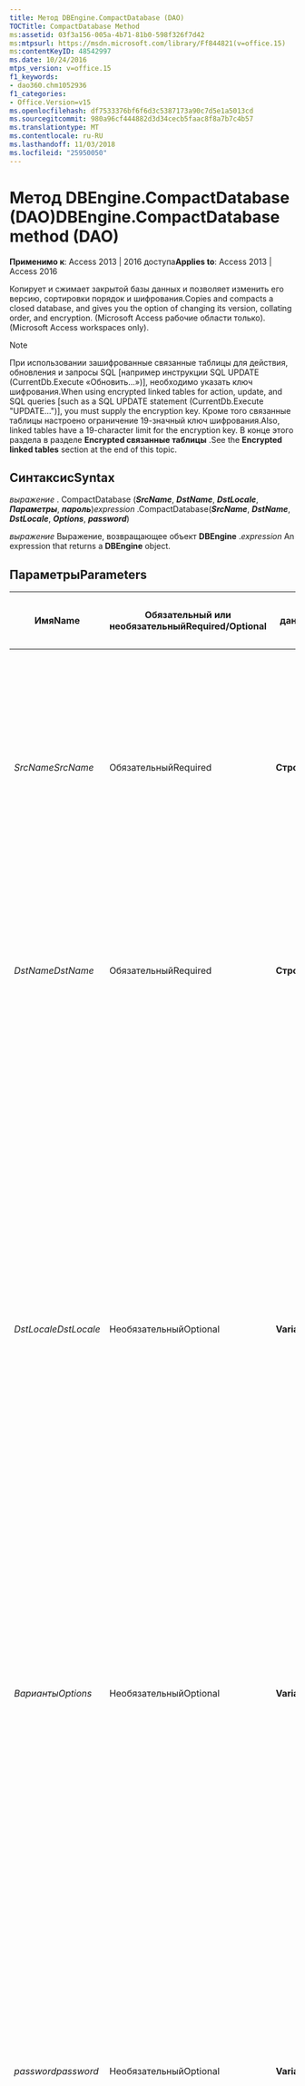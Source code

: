 ```yaml
---
title: Метод DBEngine.CompactDatabase (DAO)
TOCTitle: CompactDatabase Method
ms:assetid: 03f3a156-005a-4b71-81b0-598f326f7d42
ms:mtpsurl: https://msdn.microsoft.com/library/Ff844821(v=office.15)
ms:contentKeyID: 48542997
ms.date: 10/24/2016
mtps_version: v=office.15
f1_keywords:
- dao360.chm1052936
f1_categories:
- Office.Version=v15
ms.openlocfilehash: df7533376bf6f6d3c5387173a90c7d5e1a5013cd
ms.sourcegitcommit: 980a96cf444882d3d34cecb5faac8f8a7b7c4b57
ms.translationtype: MT
ms.contentlocale: ru-RU
ms.lasthandoff: 11/03/2018
ms.locfileid: "25950050"
---
```

# <a name="dbenginecompactdatabase-method-dao"></a><span data-ttu-id="3ecc9-102">Метод DBEngine.CompactDatabase (DAO)</span><span class="sxs-lookup"><span data-stu-id="3ecc9-102">DBEngine.CompactDatabase method (DAO)</span></span>

<span data-ttu-id="3ecc9-103">**Применимо к**: Access 2013 | 2016 доступа</span><span class="sxs-lookup"><span data-stu-id="3ecc9-103">**Applies to**: Access 2013 | Access 2016</span></span>

<span data-ttu-id="3ecc9-104">Копирует и сжимает закрытой базы данных и позволяет изменить его версию, сортировки порядок и шифрования.</span><span class="sxs-lookup"><span data-stu-id="3ecc9-104">Copies and compacts a closed database, and gives you the option of changing its version, collating order, and encryption.</span></span> <span data-ttu-id="3ecc9-105">(Microsoft Access рабочие области только).</span><span class="sxs-lookup"><span data-stu-id="3ecc9-105">(Microsoft Access workspaces only).</span></span>

> [!NOTE]
> <span data-ttu-id="3ecc9-106">При использовании зашифрованные связанные таблицы для действия, обновления и запросы SQL [например инструкции SQL UPDATE (CurrentDb.Execute «Обновить...»)], необходимо указать ключ шифрования.</span><span class="sxs-lookup"><span data-stu-id="3ecc9-106">When using encrypted linked tables for action, update, and SQL queries [such as a SQL UPDATE statement (CurrentDb.Execute "UPDATE...")], you must supply the encryption key.</span></span> <span data-ttu-id="3ecc9-107">Кроме того связанные таблицы настроено ограничение 19-значный ключ шифрования.</span><span class="sxs-lookup"><span data-stu-id="3ecc9-107">Also, linked tables have a 19-character limit for the encryption key.</span></span> <span data-ttu-id="3ecc9-108">В конце этого раздела в разделе **Encrypted связанные таблицы** .</span><span class="sxs-lookup"><span data-stu-id="3ecc9-108">See the **Encrypted linked tables** section at the end of this topic.</span></span>

## <a name="syntax"></a><span data-ttu-id="3ecc9-109">Синтаксис</span><span class="sxs-lookup"><span data-stu-id="3ecc9-109">Syntax</span></span>

<span data-ttu-id="3ecc9-110">*выражение* . CompactDatabase (***SrcName***, ***DstName***, ***DstLocale***, ***Параметры***, ***пароль***)</span><span class="sxs-lookup"><span data-stu-id="3ecc9-110">*expression* .CompactDatabase(***SrcName***, ***DstName***, ***DstLocale***, ***Options***, ***password***)</span></span>

<span data-ttu-id="3ecc9-111">*выражение* Выражение, возвращающее объект **DBEngine** .</span><span class="sxs-lookup"><span data-stu-id="3ecc9-111">*expression* An expression that returns a **DBEngine** object.</span></span>

## <a name="parameters"></a><span data-ttu-id="3ecc9-112">Параметры</span><span class="sxs-lookup"><span data-stu-id="3ecc9-112">Parameters</span></span>

<table>
<colgroup>
<col style="width: 25%" />
<col style="width: 25%" />
<col style="width: 25%" />
<col style="width: 25%" />
</colgroup>
<thead>
<tr class="header">
<th><p><span data-ttu-id="3ecc9-113">Имя</span><span class="sxs-lookup"><span data-stu-id="3ecc9-113">Name</span></span></p></th>
<th><p><span data-ttu-id="3ecc9-114">Обязательный или необязательный</span><span class="sxs-lookup"><span data-stu-id="3ecc9-114">Required/Optional</span></span></p></th>
<th><p><span data-ttu-id="3ecc9-115">Тип данных</span><span class="sxs-lookup"><span data-stu-id="3ecc9-115">Data Type</span></span></p></th>
<th><p><span data-ttu-id="3ecc9-116">Описание</span><span class="sxs-lookup"><span data-stu-id="3ecc9-116">Description</span></span></p></th>
</tr>
</thead>
<tbody>
<tr class="odd">
<td><p><span data-ttu-id="3ecc9-117"><em>SrcName</em></span><span class="sxs-lookup"><span data-stu-id="3ecc9-117"><em>SrcName</em></span></span></p></td>
<td><p><span data-ttu-id="3ecc9-118">Обязательный</span><span class="sxs-lookup"><span data-stu-id="3ecc9-118">Required</span></span></p></td>
<td><p><span data-ttu-id="3ecc9-119"><strong>Строка</strong></span><span class="sxs-lookup"><span data-stu-id="3ecc9-119"><strong>String</strong></span></span></p></td>
<td><p><span data-ttu-id="3ecc9-120">Определяет базу данных существующей, закрытой.</span><span class="sxs-lookup"><span data-stu-id="3ecc9-120">Identifies an existing, closed database.</span></span> <span data-ttu-id="3ecc9-121">Это может быть полный путь и имя файла, такие как &quot;C:\db1.mdb&quot;.</span><span class="sxs-lookup"><span data-stu-id="3ecc9-121">It can be a full path and file name, such as &quot;C:\db1.mdb&quot;.</span></span> <span data-ttu-id="3ecc9-122">Если расширение имени файла, необходимо указать его.</span><span class="sxs-lookup"><span data-stu-id="3ecc9-122">If the file name has an extension, you must specify it.</span></span> <span data-ttu-id="3ecc9-123">Если сеть поддерживает его, можно также указать сетевой путь, таких как &quot; \\server1\share1\dir1\db1.mdb&quot;</span><span class="sxs-lookup"><span data-stu-id="3ecc9-123">If your network supports it, you can also specify a network path, such as &quot;\\server1\share1\dir1\db1.mdb&quot;</span></span></p></td>
</tr>
<tr class="even">
<td><p><span data-ttu-id="3ecc9-124"><em>DstName</em></span><span class="sxs-lookup"><span data-stu-id="3ecc9-124"><em>DstName</em></span></span></p></td>
<td><p><span data-ttu-id="3ecc9-125">Обязательный</span><span class="sxs-lookup"><span data-stu-id="3ecc9-125">Required</span></span></p></td>
<td><p><span data-ttu-id="3ecc9-126"><strong>Строка</strong></span><span class="sxs-lookup"><span data-stu-id="3ecc9-126"><strong>String</strong></span></span></p></td>
<td><p><span data-ttu-id="3ecc9-127">Имя файла (и путь) сжатии базы данных, который вы создаете.</span><span class="sxs-lookup"><span data-stu-id="3ecc9-127">the file name (and path) of the compacted database that you're creating.</span></span> <span data-ttu-id="3ecc9-128">Можно также указать сетевой путь.</span><span class="sxs-lookup"><span data-stu-id="3ecc9-128">You can also specify a network path.</span></span> <span data-ttu-id="3ecc9-129">Чтобы указать один и тот же файл базы данных в качестве SrcName нельзя использовать этот аргумент.</span><span class="sxs-lookup"><span data-stu-id="3ecc9-129">You can't use this argument to specify the same database file as SrcName.</span></span></p></td>
</tr>
<tr class="odd">
<td><p><span data-ttu-id="3ecc9-130"><em>DstLocale</em></span><span class="sxs-lookup"><span data-stu-id="3ecc9-130"><em>DstLocale</em></span></span></p></td>
<td><p><span data-ttu-id="3ecc9-131">Необязательный</span><span class="sxs-lookup"><span data-stu-id="3ecc9-131">Optional</span></span></p></td>
<td><p><span data-ttu-id="3ecc9-132"><strong>Variant</strong></span><span class="sxs-lookup"><span data-stu-id="3ecc9-132"><strong>Variant</strong></span></span></p></td>
<td><p><span data-ttu-id="3ecc9-133">Строковое выражение, которое определяет порядок сортировки при создании DstName, как указано в примечания.</span><span class="sxs-lookup"><span data-stu-id="3ecc9-133">A string expression that specifies a collating order for creating DstName, as specified in Remarks.</span></span></p>
<ul>
<li><p><span data-ttu-id="3ecc9-134">Если опустить аргумент языковой стандарт DstName совпадает с SrcName.</span><span class="sxs-lookup"><span data-stu-id="3ecc9-134">If you omit this argument, the locale of DstName is the same as SrcName.</span></span></p></li>
<li><p><span data-ttu-id="3ecc9-135">Также можно создать пароль для DstName, объединив Строка пароля (начиная с &quot;; pwd =&quot;) с константой в аргументе DstLocale следующим образом: dbLangSpanish &amp; &quot;; pwd = Новый_пароль&quot;.</span><span class="sxs-lookup"><span data-stu-id="3ecc9-135">You can also create a password for DstName by concatenating the password string (starting with &quot;;pwd=&quot;) with a constant in the DstLocale argument, like this: dbLangSpanish &amp; &quot;;pwd=NewPassword&quot;.</span></span></p></li>
<li><p><span data-ttu-id="3ecc9-136">Если вы хотите использовать же DstLocale в качестве SrcName (значение по умолчанию), но указать новый пароль, просто введите строку пароль для DstLocale: &quot;; pwd = Новый_пароль&quot;</span><span class="sxs-lookup"><span data-stu-id="3ecc9-136">If you want to use the same DstLocale as SrcName (the default value), but specify a new password, simply enter a password string for DstLocale: &quot;;pwd=NewPassword&quot;</span></span></p></li>
</ul></td>
</tr>
<tr class="even">
<td><p><span data-ttu-id="3ecc9-137"><em>Варианты</em></span><span class="sxs-lookup"><span data-stu-id="3ecc9-137"><em>Options</em></span></span></p></td>
<td><p><span data-ttu-id="3ecc9-138">Необязательный</span><span class="sxs-lookup"><span data-stu-id="3ecc9-138">Optional</span></span></p></td>
<td><p><span data-ttu-id="3ecc9-139"><strong>Variant</strong></span><span class="sxs-lookup"><span data-stu-id="3ecc9-139"><strong>Variant</strong></span></span></p></td>
<td><p><span data-ttu-id="3ecc9-140">Необязательно указывать.</span><span class="sxs-lookup"><span data-stu-id="3ecc9-140">Optional.</span></span> <span data-ttu-id="3ecc9-141">Константа или сочетание констант, которое указывает один или несколько параметров, как указано в примечания.</span><span class="sxs-lookup"><span data-stu-id="3ecc9-141">A constant or combination of constants that indicates one or more options, as specified in Remarks.</span></span> <span data-ttu-id="3ecc9-142">Параметры можно использовать суммируются соответствующий констант.</span><span class="sxs-lookup"><span data-stu-id="3ecc9-142">You can combine options by summing the corresponding constants.</span></span></p></td>
</tr>
<tr class="odd">
<td><p><span data-ttu-id="3ecc9-143"><em>password</em></span><span class="sxs-lookup"><span data-stu-id="3ecc9-143"><em>password</em></span></span></p></td>
<td><p><span data-ttu-id="3ecc9-144">Необязательный</span><span class="sxs-lookup"><span data-stu-id="3ecc9-144">Optional</span></span></p></td>
<td><p><span data-ttu-id="3ecc9-145"><strong>Variant</strong></span><span class="sxs-lookup"><span data-stu-id="3ecc9-145"><strong>Variant</strong></span></span></p></td>
<td><p><span data-ttu-id="3ecc9-146">Строковое выражение, содержащий ключ шифрования, если база данных зашифрована.</span><span class="sxs-lookup"><span data-stu-id="3ecc9-146">A string expression containing an encryption key, if the database is encrypted.</span></span> <span data-ttu-id="3ecc9-147">Строка &quot;; pwd =&quot; должны предшествовать текущий пароль.</span><span class="sxs-lookup"><span data-stu-id="3ecc9-147">The string &quot;;pwd=&quot; must precede the actual password.</span></span> <span data-ttu-id="3ecc9-148">Этот параметр игнорируется, если включить параметр password в DstLocale.</span><span class="sxs-lookup"><span data-stu-id="3ecc9-148">If you include a password setting in DstLocale, this setting is ignored.</span></span></p><p><span data-ttu-id="3ecc9-149"><strong>Примечание</strong>: это не рекомендуемые для использования параметра, не поддерживается в. Формат ACCDB.</span><span class="sxs-lookup"><span data-stu-id="3ecc9-149"><strong>NOTE</strong>: This is deprecated parameter and is not supported in .ACCDB format.</span></span> <span data-ttu-id="3ecc9-150">Для шифрования. ACCDB-файлу, используйте «pwd =» параметр string.</span><span class="sxs-lookup"><span data-stu-id="3ecc9-150">To encrypt an .ACCDB file, use the "pwd=" option string.</span></span> <span data-ttu-id="3ecc9-151">Используйте надежные пароли, содержащие верхний и строчные буквы, числа и символы.</span><span class="sxs-lookup"><span data-stu-id="3ecc9-151">Use strong passwords that combine upper- and lowercase letters, numbers, and symbols.</span></span> <span data-ttu-id="3ecc9-152">Ненадежные пароли не смешивайте этих элементов.</span><span class="sxs-lookup"><span data-stu-id="3ecc9-152">Weak passwords don't mix these elements.</span></span> <span data-ttu-id="3ecc9-153">Надежный пароль: Y6dh! et5.</span><span class="sxs-lookup"><span data-stu-id="3ecc9-153">Strong password: Y6dh!et5.</span></span> <span data-ttu-id="3ecc9-154">Ненадежный пароль: House27.</span><span class="sxs-lookup"><span data-stu-id="3ecc9-154">Weak password: House27.</span></span> <span data-ttu-id="3ecc9-155">Используйте надежный пароль, который вы можете запомнить, чтобы записать его не нужно.</span><span class="sxs-lookup"><span data-stu-id="3ecc9-155">Use a strong password that you can remember so that you don't have to write it down.</span></span></p>
</td>
</tr>
</tbody>
</table>


## <a name="remarks"></a><span data-ttu-id="3ecc9-156">Примечания</span><span class="sxs-lookup"><span data-stu-id="3ecc9-156">Remarks</span></span>

<span data-ttu-id="3ecc9-157">Допустимы следующие константы для аргумента DstLocale можно использовать для указания свойство **CollatingOrder** для сравнения строк текста.</span><span class="sxs-lookup"><span data-stu-id="3ecc9-157">You can use one of the following constants for the DstLocale argument to specify the **CollatingOrder** property for string comparisons of text.</span></span>

<table>
<colgroup>
<col style="width: 50%" />
<col style="width: 50%" />
</colgroup>
<thead>
<tr class="header">
<th><p><span data-ttu-id="3ecc9-158">Constant</span><span class="sxs-lookup"><span data-stu-id="3ecc9-158">Constant</span></span></p></th>
<th><p><span data-ttu-id="3ecc9-159">Порядок сортировки</span><span class="sxs-lookup"><span data-stu-id="3ecc9-159">Collating order</span></span></p></th>
</tr>
</thead>
<tbody>
<tr class="odd">
<td><p><span data-ttu-id="3ecc9-160"><strong>dbLangGeneral</strong></span><span class="sxs-lookup"><span data-stu-id="3ecc9-160"><strong>dbLangGeneral</strong></span></span></p></td>
<td><p><span data-ttu-id="3ecc9-161">Английский, немецкий, французский, португальский, итальянский и современных испанский</span><span class="sxs-lookup"><span data-stu-id="3ecc9-161">English, German, French, Portuguese, Italian, and Modern Spanish</span></span></p></td>
</tr>
<tr class="even">
<td><p><span data-ttu-id="3ecc9-162"><strong>dbLangArabic</strong></span><span class="sxs-lookup"><span data-stu-id="3ecc9-162"><strong>dbLangArabic</strong></span></span></p></td>
<td><p><span data-ttu-id="3ecc9-163">арабский;</span><span class="sxs-lookup"><span data-stu-id="3ecc9-163">Arabic</span></span></p></td>
</tr>
<tr class="odd">
<td><p><span data-ttu-id="3ecc9-164"><strong>dbLangChineseSimplified</strong></span><span class="sxs-lookup"><span data-stu-id="3ecc9-164"><strong>dbLangChineseSimplified</strong></span></span></p></td>
<td><p><span data-ttu-id="3ecc9-165">Китайский (упрощенное письмо)</span><span class="sxs-lookup"><span data-stu-id="3ecc9-165">Simplified Chinese</span></span></p></td>
</tr>
<tr class="even">
<td><p><span data-ttu-id="3ecc9-166"><strong>dbLangChineseTraditional</strong></span><span class="sxs-lookup"><span data-stu-id="3ecc9-166"><strong>dbLangChineseTraditional</strong></span></span></p></td>
<td><p><span data-ttu-id="3ecc9-167">Китайский (традиционное письмо)</span><span class="sxs-lookup"><span data-stu-id="3ecc9-167">Traditional Chinese</span></span></p></td>
</tr>
<tr class="odd">
<td><p><span data-ttu-id="3ecc9-168"><strong>dbLangCyrillic</strong></span><span class="sxs-lookup"><span data-stu-id="3ecc9-168"><strong>dbLangCyrillic</strong></span></span></p></td>
<td><p><span data-ttu-id="3ecc9-169">русский;</span><span class="sxs-lookup"><span data-stu-id="3ecc9-169">Russian</span></span></p></td>
</tr>
<tr class="even">
<td><p><span data-ttu-id="3ecc9-170"><strong>dbLangCzech</strong></span><span class="sxs-lookup"><span data-stu-id="3ecc9-170"><strong>dbLangCzech</strong></span></span></p></td>
<td><p><span data-ttu-id="3ecc9-171">чешский;</span><span class="sxs-lookup"><span data-stu-id="3ecc9-171">Czech</span></span></p></td>
</tr>
<tr class="odd">
<td><p><span data-ttu-id="3ecc9-172"><strong>dbLangDutch</strong></span><span class="sxs-lookup"><span data-stu-id="3ecc9-172"><strong>dbLangDutch</strong></span></span></p></td>
<td><p><span data-ttu-id="3ecc9-173">голландский;</span><span class="sxs-lookup"><span data-stu-id="3ecc9-173">Dutch</span></span></p></td>
</tr>
<tr class="even">
<td><p><span data-ttu-id="3ecc9-174"><strong>dbLangGreek</strong></span><span class="sxs-lookup"><span data-stu-id="3ecc9-174"><strong>dbLangGreek</strong></span></span></p></td>
<td><p><span data-ttu-id="3ecc9-175">греческий;</span><span class="sxs-lookup"><span data-stu-id="3ecc9-175">Greek</span></span></p></td>
</tr>
<tr class="odd">
<td><p><span data-ttu-id="3ecc9-176"><strong>dbLangHebrew</strong></span><span class="sxs-lookup"><span data-stu-id="3ecc9-176"><strong>dbLangHebrew</strong></span></span></p></td>
<td><p><span data-ttu-id="3ecc9-177">иврит;</span><span class="sxs-lookup"><span data-stu-id="3ecc9-177">Hebrew</span></span></p></td>
</tr>
<tr class="even">
<td><p><span data-ttu-id="3ecc9-178"><strong>dbLangHungarian</strong></span><span class="sxs-lookup"><span data-stu-id="3ecc9-178"><strong>dbLangHungarian</strong></span></span></p></td>
<td><p><span data-ttu-id="3ecc9-179">венгерский;</span><span class="sxs-lookup"><span data-stu-id="3ecc9-179">Hungarian</span></span></p></td>
</tr>
<tr class="odd">
<td><p><span data-ttu-id="3ecc9-180"><strong>dbLangIcelandic</strong></span><span class="sxs-lookup"><span data-stu-id="3ecc9-180"><strong>dbLangIcelandic</strong></span></span></p></td>
<td><p><span data-ttu-id="3ecc9-181">Исландский</span><span class="sxs-lookup"><span data-stu-id="3ecc9-181">Icelandic</span></span></p></td>
</tr>
<tr class="even">
<td><p><span data-ttu-id="3ecc9-182"><strong>dbLangJapanese</strong></span><span class="sxs-lookup"><span data-stu-id="3ecc9-182"><strong>dbLangJapanese</strong></span></span></p></td>
<td><p><span data-ttu-id="3ecc9-183">японский;</span><span class="sxs-lookup"><span data-stu-id="3ecc9-183">Japanese</span></span></p></td>
</tr>
<tr class="odd">
<td><p><span data-ttu-id="3ecc9-184"><strong>dbLangKorean</strong></span><span class="sxs-lookup"><span data-stu-id="3ecc9-184"><strong>dbLangKorean</strong></span></span></p></td>
<td><p><span data-ttu-id="3ecc9-185">корейский;</span><span class="sxs-lookup"><span data-stu-id="3ecc9-185">Korean</span></span></p></td>
</tr>
<tr class="even">
<td><p><span data-ttu-id="3ecc9-186"><strong>dbLangNordic</strong></span><span class="sxs-lookup"><span data-stu-id="3ecc9-186"><strong>dbLangNordic</strong></span></span></p></td>
<td><p><span data-ttu-id="3ecc9-187">Скандинавские языки (ядра Microsoft Jet базы данных версии 1.0 только)</span><span class="sxs-lookup"><span data-stu-id="3ecc9-187">Nordic languages (Microsoft Jet database engine version 1.0 only)</span></span></p></td>
</tr>
<tr class="odd">
<td><p><span data-ttu-id="3ecc9-188"><strong>dbLangNorwDan</strong></span><span class="sxs-lookup"><span data-stu-id="3ecc9-188"><strong>dbLangNorwDan</strong></span></span></p></td>
<td><p><span data-ttu-id="3ecc9-189">Датский и норвежский</span><span class="sxs-lookup"><span data-stu-id="3ecc9-189">Norwegian and Danish</span></span></p></td>
</tr>
<tr class="even">
<td><p><span data-ttu-id="3ecc9-190"><strong>dbLangPolish</strong></span><span class="sxs-lookup"><span data-stu-id="3ecc9-190"><strong>dbLangPolish</strong></span></span></p></td>
<td><p><span data-ttu-id="3ecc9-191">польский;</span><span class="sxs-lookup"><span data-stu-id="3ecc9-191">Polish</span></span></p></td>
</tr>
<tr class="odd">
<td><p><span data-ttu-id="3ecc9-192"><strong>dbLangSlovenian</strong></span><span class="sxs-lookup"><span data-stu-id="3ecc9-192"><strong>dbLangSlovenian</strong></span></span></p></td>
<td><p><span data-ttu-id="3ecc9-193">словенский;</span><span class="sxs-lookup"><span data-stu-id="3ecc9-193">Slovenian</span></span></p></td>
</tr>
<tr class="even">
<td><p><span data-ttu-id="3ecc9-194"><strong>dbLangSpanish</strong></span><span class="sxs-lookup"><span data-stu-id="3ecc9-194"><strong>dbLangSpanish</strong></span></span></p></td>
<td><p><span data-ttu-id="3ecc9-195">Испанский (традиционный)</span><span class="sxs-lookup"><span data-stu-id="3ecc9-195">Traditional Spanish</span></span></p></td>
</tr>
<tr class="odd">
<td><p><span data-ttu-id="3ecc9-196"><strong>dbLangSwedFin</strong></span><span class="sxs-lookup"><span data-stu-id="3ecc9-196"><strong>dbLangSwedFin</strong></span></span></p></td>
<td><p><span data-ttu-id="3ecc9-197">Финский и шведский</span><span class="sxs-lookup"><span data-stu-id="3ecc9-197">Swedish and Finnish</span></span></p></td>
</tr>
<tr class="even">
<td><p><span data-ttu-id="3ecc9-198"><strong>dbLangThai</strong></span><span class="sxs-lookup"><span data-stu-id="3ecc9-198"><strong>dbLangThai</strong></span></span></p></td>
<td><p><span data-ttu-id="3ecc9-199">тайский;</span><span class="sxs-lookup"><span data-stu-id="3ecc9-199">Thai</span></span></p></td>
</tr>
<tr class="odd">
<td><p><span data-ttu-id="3ecc9-200"><strong>dbLangTurkish</strong></span><span class="sxs-lookup"><span data-stu-id="3ecc9-200"><strong>dbLangTurkish</strong></span></span></p></td>
<td><p><span data-ttu-id="3ecc9-201">турецкий;</span><span class="sxs-lookup"><span data-stu-id="3ecc9-201">Turkish</span></span></p></td>
</tr>
</tbody>
</table>

<br/>

<span data-ttu-id="3ecc9-202">Одна из следующих констант можно использовать в аргументе параметры для укажите, нужно ли для шифрования и расшифровки базы данных во время его сжатия.</span><span class="sxs-lookup"><span data-stu-id="3ecc9-202">You can use one of the following constants in the options argument to specify whether to encrypt or to decrypt the database while it's compacted.</span></span>

> [!NOTE]
> <span data-ttu-id="3ecc9-203">Константы dbEncrypt и dbDecrypt устаревшие и не поддерживается в. Форматы файлов ACCDB.</span><span class="sxs-lookup"><span data-stu-id="3ecc9-203">The constants dbEncrypt and dbDecrypt are deprecated and not supported in .ACCDB file formats.</span></span>

<table>
<colgroup>
<col style="width: 50%" />
<col style="width: 50%" />
</colgroup>
<thead>
<tr class="header">
<th><p><span data-ttu-id="3ecc9-204">Константа</span><span class="sxs-lookup"><span data-stu-id="3ecc9-204">Constant</span></span></p></th>
<th><p><span data-ttu-id="3ecc9-205">Описание</span><span class="sxs-lookup"><span data-stu-id="3ecc9-205">Description</span></span></p></th>
</tr>
</thead>
<tbody>
<tr class="odd">
<td><p><span data-ttu-id="3ecc9-206"><strong>dbEncrypt</strong></span><span class="sxs-lookup"><span data-stu-id="3ecc9-206"><strong>dbEncrypt</strong></span></span></p></td>
<td><p><span data-ttu-id="3ecc9-207">Зашифруйте базу данных и сжатие.</span><span class="sxs-lookup"><span data-stu-id="3ecc9-207">Encrypt the database while compacting.</span></span></p></td>
</tr>
<tr class="even">
<td><p><span data-ttu-id="3ecc9-208"><strong>dbDecrypt</strong></span><span class="sxs-lookup"><span data-stu-id="3ecc9-208"><strong>dbDecrypt</strong></span></span></p></td>
<td><p><span data-ttu-id="3ecc9-209">При сжатии расшифровывать базу данных.</span><span class="sxs-lookup"><span data-stu-id="3ecc9-209">Decrypt the database while compacting.</span></span></p></td>
</tr>
</tbody>
</table>

<br/>

<span data-ttu-id="3ecc9-210">Если опустить константой шифрования или включить **dbDecrypt** и **dbEncrypt**, DstName будут иметь такое же шифрование как SrcName.</span><span class="sxs-lookup"><span data-stu-id="3ecc9-210">If you omit an encryption constant or if you include both **dbDecrypt** and **dbEncrypt**, DstName will have the same encryption as SrcName.</span></span>

<span data-ttu-id="3ecc9-211">Одна из следующих констант можно использовать в качестве аргумента параметры указывается версия формат данных для сжатии базы данных.</span><span class="sxs-lookup"><span data-stu-id="3ecc9-211">You can use one of the following constants in the options argument to specify the version of the data format for the compacted database.</span></span> <span data-ttu-id="3ecc9-212">Это константа влияет на версию формат данных DstName и не влияет на версии объектов любого Microsoft определенные доступа, например форм и отчетов.</span><span class="sxs-lookup"><span data-stu-id="3ecc9-212">This constant affects only the version of the data format of DstName and doesn't affect the version of any Microsoft Access-defined objects, such as forms and reports.</span></span>

<table>
<colgroup>
<col style="width: 50%" />
<col style="width: 50%" />
</colgroup>
<thead>
<tr class="header">
<th><p><span data-ttu-id="3ecc9-213">Константа</span><span class="sxs-lookup"><span data-stu-id="3ecc9-213">Constant</span></span></p></th>
<th><p><span data-ttu-id="3ecc9-214">Описание</span><span class="sxs-lookup"><span data-stu-id="3ecc9-214">Description</span></span></p></th>
</tr>
</thead>
<tbody>
<tr class="odd">
<td><p><span data-ttu-id="3ecc9-215"><strong>dbVersion10</strong></span><span class="sxs-lookup"><span data-stu-id="3ecc9-215"><strong>dbVersion10</strong></span></span></p></td>
<td><p><span data-ttu-id="3ecc9-216">Создает базу данных, которая использует формат файла базы данных ядра Microsoft Jet версии 1.0 при сжатии.</span><span class="sxs-lookup"><span data-stu-id="3ecc9-216">Creates a database that uses the Microsoft Jet database engine version 1.0 file format while compacting.</span></span></p></td>
</tr>
<tr class="even">
<td><p><span data-ttu-id="3ecc9-217"><strong>dbVersion11</strong></span><span class="sxs-lookup"><span data-stu-id="3ecc9-217"><strong>dbVersion11</strong></span></span></p></td>
<td><p><span data-ttu-id="3ecc9-218">Создает базу данных, которая использует формат файла базы данных ядра Microsoft Jet версии 1.1 при сжатии.</span><span class="sxs-lookup"><span data-stu-id="3ecc9-218">Creates a database that uses the Microsoft Jet database engine version 1.1 file format while compacting.</span></span></p></td>
</tr>
<tr class="odd">
<td><p><span data-ttu-id="3ecc9-219"><strong>dbVersion20</strong></span><span class="sxs-lookup"><span data-stu-id="3ecc9-219"><strong>dbVersion20</strong></span></span></p></td>
<td><p><span data-ttu-id="3ecc9-220">Создает базу данных, который использует формат файла базы данных ядра Microsoft Jet версии 2.0 при сжатии.</span><span class="sxs-lookup"><span data-stu-id="3ecc9-220">Creates a database that uses the Microsoft Jet database engine version 2.0 file format while compacting.</span></span></p></td>
</tr>
<tr class="even">
<td><p><span data-ttu-id="3ecc9-221"><strong>dbVersion30</strong></span><span class="sxs-lookup"><span data-stu-id="3ecc9-221"><strong>dbVersion30</strong></span></span></p></td>
<td><p><span data-ttu-id="3ecc9-222">Создает базу данных, которая использует формат файла версии 3.0 ядра базы данных Microsoft Jet (совместимый с версией 3.5) при сжатии.</span><span class="sxs-lookup"><span data-stu-id="3ecc9-222">Creates a database that uses the Microsoft Jet database engine version 3.0 file format (compatible with version 3.5) while compacting.</span></span></p></td>
</tr>
<tr class="odd">
<td><p><span data-ttu-id="3ecc9-223"><strong>dbVersion40</strong></span><span class="sxs-lookup"><span data-stu-id="3ecc9-223"><strong>dbVersion40</strong></span></span></p></td>
<td><p><span data-ttu-id="3ecc9-224">Создает базу данных, которая использует формат файла базы данных ядра Microsoft Jet версии 4.0 при сжатии.</span><span class="sxs-lookup"><span data-stu-id="3ecc9-224">Creates a database that uses the Microsoft Jet database engine version 4.0 file format while compacting.</span></span></p></td>
</tr>
<tr class="even">
<td><p><span data-ttu-id="3ecc9-225"><strong>dbVersion120</strong></span><span class="sxs-lookup"><span data-stu-id="3ecc9-225"><strong>dbVersion120</strong></span></span></p></td>
<td><p><span data-ttu-id="3ecc9-226">Создает базу данных, которая использует формат файла базы данных модуля Microsoft Access версии 12.0 при сжатии.</span><span class="sxs-lookup"><span data-stu-id="3ecc9-226">Creates a database that uses the Microsoft Access database engine version 12.0 file format while compacting.</span></span></p></td>
</tr>
</tbody>
</table>

<br/>

<span data-ttu-id="3ecc9-227">Можно указать только одна константа версии.</span><span class="sxs-lookup"><span data-stu-id="3ecc9-227">You can specify only one version constant.</span></span> <span data-ttu-id="3ecc9-228">Если опустить константа версии DstName будут иметь те же версии как SrcName.</span><span class="sxs-lookup"><span data-stu-id="3ecc9-228">If you omit a version constant, DstName will have the same version as SrcName.</span></span> <span data-ttu-id="3ecc9-229">Можно сжать DstName только к версии, такой же или более поздней версии, чем SrcName.</span><span class="sxs-lookup"><span data-stu-id="3ecc9-229">You can compact DstName only to a version that is the same or later than that of SrcName.</span></span>

<span data-ttu-id="3ecc9-230">При изменении данных в базе данных, файл базы данных могут стать фрагментированными и используйте больше дискового пространства не требуется.</span><span class="sxs-lookup"><span data-stu-id="3ecc9-230">As you change data in a database, the database file can become fragmented and use more disk space than is necessary.</span></span> <span data-ttu-id="3ecc9-231">Периодически можно использовать метод **CompactDatabase** сжатие базы данных для дефрагментации файла базы данных.</span><span class="sxs-lookup"><span data-stu-id="3ecc9-231">Periodically, you can use the **CompactDatabase** method to compact your database to defragment the database file.</span></span> <span data-ttu-id="3ecc9-232">Сжатии базы данных обычно меньше и обычно выполняется быстрее.</span><span class="sxs-lookup"><span data-stu-id="3ecc9-232">The compacted database is usually smaller and often runs faster.</span></span> <span data-ttu-id="3ecc9-233">Можно также изменить порядок сортировки, шифрование или версии формат данных во время копировать и сжатия базы данных.</span><span class="sxs-lookup"><span data-stu-id="3ecc9-233">You can also change the collating order, the encryption, or the version of the data format while you copy and compact the database.</span></span>

<span data-ttu-id="3ecc9-234">Перед его сжатии необходимо закрыть SrcName.</span><span class="sxs-lookup"><span data-stu-id="3ecc9-234">You must close SrcName before you compact it.</span></span> <span data-ttu-id="3ecc9-235">В многопользовательской среде другие пользователи не могут иметь SrcName открыть, когда вы сжатие.</span><span class="sxs-lookup"><span data-stu-id="3ecc9-235">In a multiuser environment, other users can't have SrcName open while you're compacting it.</span></span> <span data-ttu-id="3ecc9-236">Если SrcName не закрывается или недоступен в монопольном режиме, возникает ошибка.</span><span class="sxs-lookup"><span data-stu-id="3ecc9-236">If SrcName isn't closed or isn't available for exclusive use, an error occurs.</span></span>

<span data-ttu-id="3ecc9-237">Так как **CompactDatabase** создает копии базы данных, необходимо иметь достаточно места для исходной и повторяющихся баз данных.</span><span class="sxs-lookup"><span data-stu-id="3ecc9-237">Because **CompactDatabase** creates a copy of the database, you must have enough disk space for both the original and the duplicate databases.</span></span> <span data-ttu-id="3ecc9-238">Compact операция заканчивается с ошибкой, если нет места на диске.</span><span class="sxs-lookup"><span data-stu-id="3ecc9-238">The compact operation fails if there isn't enough disk space available.</span></span> <span data-ttu-id="3ecc9-239">База данных повторяющиеся DstName не должен находиться на том же диске SrcName.</span><span class="sxs-lookup"><span data-stu-id="3ecc9-239">The DstName duplicate database doesn't have to be on the same disk as SrcName.</span></span> <span data-ttu-id="3ecc9-240">После успешного сжатия базы данных, можно удалить файл SrcName и переименуйте сжатого файла DstName в исходное имя файла.</span><span class="sxs-lookup"><span data-stu-id="3ecc9-240">After successfully compacting a database, you can delete the SrcName file and rename the compacted DstName file to the original file name.</span></span>

<span data-ttu-id="3ecc9-241">Метод **CompactDatabase** копирует все данные и параметры разрешений безопасности из базы данных, указанный для базы данных, указанной с DstName SrcName.</span><span class="sxs-lookup"><span data-stu-id="3ecc9-241">The **CompactDatabase** method copies all the data and the security permission settings from the database specified by SrcName to the database specified by DstName.</span></span>

> [!NOTE]
> <span data-ttu-id="3ecc9-242">Так как метод **CompactDatabase** не преобразования объектов Microsoft Access, не следует использовать **CompactDatabase** для преобразования база данных, содержащая такие объекты.</span><span class="sxs-lookup"><span data-stu-id="3ecc9-242">Because the **CompactDatabase** method doesn't convert Microsoft Access objects, you shouldn't use **CompactDatabase** to convert a database containing such objects.</span></span>

## <a name="encrypted-linked-tables"></a><span data-ttu-id="3ecc9-243">Зашифрованные связанные таблицы</span><span class="sxs-lookup"><span data-stu-id="3ecc9-243">Encrypted linked tables</span></span>

<span data-ttu-id="3ecc9-244">Зашифрованные пароли, зависят от формата файла базы данных, которое используется.</span><span class="sxs-lookup"><span data-stu-id="3ecc9-244">Encrypted passwords are dependent on the file format of the database that you are using.</span></span> <span data-ttu-id="3ecc9-245">При использовании Access 2003 (.mdb) или более ранних базы данных будут иметь один пароль для защиты базы данных и отдельные пароль для базы данных.</span><span class="sxs-lookup"><span data-stu-id="3ecc9-245">If you are using an Access 2003 (.mdb) or earlier database, you will have one password to protect the database, and a separate password to encrypt the database.</span></span> <span data-ttu-id="3ecc9-246">Для Access 2007 (.accdb) и более поздней версии (.mdb) единственно возможный вариант — для шифрования и защиты базы данных с использованием одного пароля как параметр, чтобы два отдельных пароля был удален.</span><span class="sxs-lookup"><span data-stu-id="3ecc9-246">For Access 2007 (.accdb) and later (.mdb) databases, the only option is to encrypt and protect the database with one password, as the option to have two separate passwords has been removed.</span></span>

> [!NOTE]
> <span data-ttu-id="3ecc9-247">Для баз данных Access 2007 (.accdb) пароль — это ключ шифрования</span><span class="sxs-lookup"><span data-stu-id="3ecc9-247">For Access 2007 (.accdb) databases, the password is the encryption key</span></span>

<span data-ttu-id="3ecc9-248">Можно использовать следующий пример кода VBA для кнопки команды:</span><span class="sxs-lookup"><span data-stu-id="3ecc9-248">You can use the following example VBA code for a command button:</span></span>

```vb
    Private Sub Command0_Click()
    
    Dim strSourcePath As String
    Dim strDestPath As String
    
    strSourcePath = "<path>\sourceDb.accdb"
    strDestPath = "<path>\destDb.accdb"
    
    DBEngine.CompactDatabase strSourcePath, strDestPath, dbLangGeneral & ";pwd=Access", dbVersion120, ";pwd=Access"
    
    Set CurrentDatabase = CurrentDb
    Set LinkedTableDef = CurrentDatabase.CreateTableDef 
    ("My Linked Table")
    LinkedTableDef.Connect = "MS Access;pwd=Access";database=" & strDestPath
    LinkedTableDef.RefreshLink
    
    
    MsgBox "Finished"
    
    End Sub 
```

<br/>

<span data-ttu-id="3ecc9-249">В следующем примере кода показано, как использовать CompactDatabase паролем (ключ шифрования) и затем ссылка на таблицу в сжатии базы данных.</span><span class="sxs-lookup"><span data-stu-id="3ecc9-249">The following code sample shows how to use CompactDatabase with a password (encryption key) and then link to a table in that compacted database.</span></span> <span data-ttu-id="3ecc9-250">Обратите внимание на то, что необходимо указать пароль.</span><span class="sxs-lookup"><span data-stu-id="3ecc9-250">Note that a password must be supplied.</span></span>

```vb
    Private Sub CompactAndLink_Click() 
     
    Dim strSourcePath As String
    Dim strDestPath As String
    Dim strSourceTableName As String
    Dim strDestTableName As String
    Dim tdf As TableDef
     
    strSourcePath = "<path>\<database>.accdb"
    strDestPath = "<path>\<database>.accdb"
    strSourceTableName = "<table name in destination database>"
    strDestTableName = "<linked table name>"
     
    ' Compact source database into new destination database with encrypted password
    DBEngine.CompactDatabase strSourcePath, strDestPath, dbLangGeneral & ";pwd=Access", dbVersion120, ";pwd=Access"
     
    ' Link to one of the tables in the destination database
    ' Password must be provided in the Connect property
     
    Set CurrentDatabase = CurrentDb
    Set tdf = CurrentDatabase.CreateTableDef(strDestTableName)
       
        With tdf
            .Connect = ";pwd=Access" & ";DATABASE=" & strDestPath
            .SourceTableName = strSourceTableName
        End With
        
    CurrentDatabase.TableDefs.Append tdf
     
    MsgBox "Database compacted and encrypted password applied. Link to table also completed."
     
    End Sub
```

